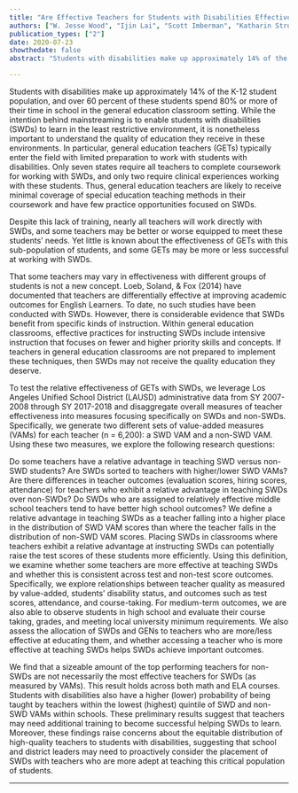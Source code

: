 ```yaml
---
title: "Are Effective Teachers for Students with Disabilities Effective Teachers for All?"
authors: ["W. Jesse Wood", "Ijin Lai", "Scott Imberman", "Katharin Strunk", "Nathan Jones"]
publication_types: ["2"]
date: 2020-07-23
showthedate: false
abstract: "Students with disabilities make up approximately 14% of the K-12 student population, and over 60 percent of these students spend 80% or more of their time in school in the general education classroom setting. While the intention behind mainstreaming is to enable students with disabilities (SWDs) to learn in the least restrictive environment, it is nonetheless important to understand the quality of education they receive in these environments. In particular,  general education teachers (GETs)  typically enter the field with limited preparation to work with students with disabilities. Only seven states require all teachers to complete coursework for working with SWDs, and only two require clinical experiences working with these students. Thus, general education teachers are likely to receive minimal coverage of special education teaching methods in their coursework and have few practice opportunities focused on SWDs. To test the relative effectiveness of GETs with SWDs, we leverage Los Angeles Unified School District (LAUSD) administrative data from SY 2007-2008 through SY 2017-2018 and disaggregate overall measures of teacher effectiveness into measures focusing specifically on SWDs and non-SWDs. Specifically, we generate two different sets of value-added measures (VAMs) for each teacher (n = 6,200): a SWD VAM and a non-SWD VAM. We find that a sizeable amount of the top performing teachers for non-SWDs are not necessarily the most effective teachers for SWDs (as measured by VAMs). This result holds across both math and ELA courses. Students with disabilities also have a higher (lower) probability of being taught by teachers within the lowest (highest) quintile of SWD and non-SWD VAMs within schools.  These preliminary results suggest that teachers may need additional training to become successful helping SWDs to learn. Moreover, these findings raise concerns about the equitable distribution of high-quality teachers to students with disabilities, suggesting that school and district leaders may need to proactively consider the placement of SWDs with teachers who are more adept at teaching this critical population of students."

---
```


Students with disabilities make up approximately 14% of the K-12 student population, and over 60 percent of these students spend 80% or more of their time in school in the general education classroom setting. While the intention behind mainstreaming is to enable students with disabilities (SWDs) to learn in the least restrictive environment, it is nonetheless important to understand the quality of education they receive in these environments. In particular,  general education teachers (GETs)  typically enter the field with limited preparation to work with students with disabilities. Only seven states require all teachers to complete coursework for working with SWDs, and only two require clinical experiences working with these students. Thus, general education teachers are likely to receive minimal coverage of special education teaching methods in their coursework and have few practice opportunities focused on SWDs.

Despite this lack of training, nearly all teachers will work directly with SWDs, and some teachers may be better or worse equipped to meet these students’ needs. Yet little is known about the effectiveness of GETs with this sub-population of students, and some GETs may be more or less successful at working with SWDs.     

That some teachers may vary in effectiveness with different groups of students is not a new concept. Loeb, Soland, & Fox (2014) have documented that teachers are differentially effective at improving academic outcomes for English Learners. To date, no such studies have been conducted with SWDs.   However, there is considerable evidence that SWDs benefit from specific kinds of instruction. Within general education classrooms, effective practices for instructing SWDs include intensive instruction that focuses on fewer and higher priority skills and concepts. If teachers in general education classrooms are not prepared to implement these techniques, then SWDs may not receive the quality education they deserve.

To test the relative effectiveness of GETs with SWDs, we leverage Los Angeles Unified School District (LAUSD) administrative data from SY 2007-2008 through SY 2017-2018 and disaggregate overall measures of teacher effectiveness into measures focusing specifically on SWDs and non-SWDs. Specifically, we generate two different sets of value-added measures (VAMs) for each teacher (n = 6,200): a SWD VAM and a non-SWD VAM. Using these two measures, we explore the following research questions:

Do some teachers have a relative advantage in teaching SWD versus non-SWD students?
Are SWDs sorted to teachers with higher/lower SWD VAMs?
Are there differences in teacher outcomes (evaluation scores, hiring scores, attendance) for teachers who exhibit a relative advantage in teaching SWDs over non-SWDs?
Do SWDs who are assigned to relatively effective middle school teachers tend to have better high school outcomes?
We define a relative advantage in teaching SWDs as a teacher falling into a higher place in the distribution of SWD VAM scores than where the teacher falls in the distribution of non-SWD VAM scores. Placing SWDs in classrooms where teachers exhibit a relative advantage at instructing SWDs can potentially raise the test scores of these students more efficiently. Using this definition, we examine whether some teachers are more effective at teaching SWDs and whether this is consistent across test and non-test score outcomes. Specifically, we explore relationships between teacher quality as measured by value-added, students’ disability status, and outcomes such as test scores, attendance, and course-taking. For medium-term outcomes, we are also able to observe students in high school and evaluate their course taking, grades, and meeting local university minimum requirements. We also assess the allocation of SWDs and GENs to teachers who are more/less effective at educating them, and whether accessing a teacher who is more effective at teaching SWDs helps SWDs achieve important outcomes.

We find that a sizeable amount of the top performing teachers for non-SWDs are not necessarily the most effective teachers for SWDs (as measured by VAMs). This result holds across both math and ELA courses. Students with disabilities also have a higher (lower) probability of being taught by teachers within the lowest (highest) quintile of SWD and non-SWD VAMs within schools.  These preliminary results suggest that teachers may need additional training to become successful helping SWDs to learn. Moreover, these findings raise concerns about the equitable distribution of high-quality teachers to students with disabilities, suggesting that school and district leaders may need to proactively consider the placement of SWDs with teachers who are more adept at teaching this critical population of students.

---
